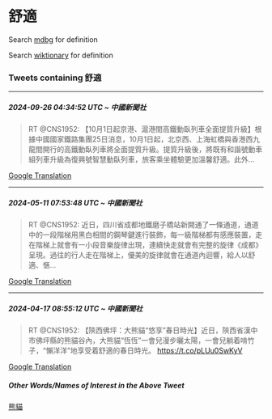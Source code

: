# 舒適

Search [mdbg](https://www.mdbg.net/chinese/dictionary?page=worddict&wdrst=0&wdqb=舒適) for definition

Search [wiktionary](https://en.wiktionary.org/wiki/舒適) for definition

### Tweets containing 舒適

___
##### 2024-09-26 04:34:52 UTC ~ 中國新聞社
> RT @CNS1952: 【10月1日起京港、滬港間高鐵動臥列車全面提質升級】根據中國國家鐵路集團25日消息，10月1日起，北京西、上海虹橋與香港西九龍間開行的高鐵動臥列車將全面提質升級。提質升級後，將既有和諧號動車組列車升級為復興號智慧動臥列車，旅客乘坐體驗更加溫馨舒適。此外…

[Google Translation](https://translate.google.com/?hi=en&tab=TT&sl=zh-CN&tl=en&op=translate&text=RT+%40CNS1952%3A+%E3%80%9010%E6%9C%881%E6%97%A5%E8%B5%B7%E4%BA%AC%E6%B8%AF%E3%80%81%E6%BB%AC%E6%B8%AF%E9%96%93%E9%AB%98%E9%90%B5%E5%8B%95%E8%87%A5%E5%88%97%E8%BB%8A%E5%85%A8%E9%9D%A2%E6%8F%90%E8%B3%AA%E5%8D%87%E7%B4%9A%E3%80%91%E6%A0%B9%E6%93%9A%E4%B8%AD%E5%9C%8B%E5%9C%8B%E5%AE%B6%E9%90%B5%E8%B7%AF%E9%9B%86%E5%9C%9825%E6%97%A5%E6%B6%88%E6%81%AF%EF%BC%8C10%E6%9C%881%E6%97%A5%E8%B5%B7%EF%BC%8C%E5%8C%97%E4%BA%AC%E8%A5%BF%E3%80%81%E4%B8%8A%E6%B5%B7%E8%99%B9%E6%A9%8B%E8%88%87%E9%A6%99%E6%B8%AF%E8%A5%BF%E4%B9%9D%E9%BE%8D%E9%96%93%E9%96%8B%E8%A1%8C%E7%9A%84%E9%AB%98%E9%90%B5%E5%8B%95%E8%87%A5%E5%88%97%E8%BB%8A%E5%B0%87%E5%85%A8%E9%9D%A2%E6%8F%90%E8%B3%AA%E5%8D%87%E7%B4%9A%E3%80%82%E6%8F%90%E8%B3%AA%E5%8D%87%E7%B4%9A%E5%BE%8C%EF%BC%8C%E5%B0%87%E6%97%A2%E6%9C%89%E5%92%8C%E8%AB%A7%E8%99%9F%E5%8B%95%E8%BB%8A%E7%B5%84%E5%88%97%E8%BB%8A%E5%8D%87%E7%B4%9A%E7%82%BA%E5%BE%A9%E8%88%88%E8%99%9F%E6%99%BA%E6%85%A7%E5%8B%95%E8%87%A5%E5%88%97%E8%BB%8A%EF%BC%8C%E6%97%85%E5%AE%A2%E4%B9%98%E5%9D%90%E9%AB%94%E9%A9%97%E6%9B%B4%E5%8A%A0%E6%BA%AB%E9%A6%A8%E8%88%92%E9%81%A9%E3%80%82%E6%AD%A4%E5%A4%96%E2%80%A6)
___
##### 2024-05-11 07:53:48 UTC ~ 中國新聞社
> RT @CNS1952: 近日，四川省成都地鐵磨子橋站新開通了一條通道，通道中的一段階梯用黑白相間的鋼琴鍵進行裝飾，每一級階梯都有感應裝置，走在階梯上就會有一小段音樂旋律出現，連續快走就會有完整的旋律《成都》呈現。過往的行人走在階梯上，優美的旋律就會在通道內迴響，給人以舒適、愜…

[Google Translation](https://translate.google.com/?hi=en&tab=TT&sl=zh-CN&tl=en&op=translate&text=RT+%40CNS1952%3A+%E8%BF%91%E6%97%A5%EF%BC%8C%E5%9B%9B%E5%B7%9D%E7%9C%81%E6%88%90%E9%83%BD%E5%9C%B0%E9%90%B5%E7%A3%A8%E5%AD%90%E6%A9%8B%E7%AB%99%E6%96%B0%E9%96%8B%E9%80%9A%E4%BA%86%E4%B8%80%E6%A2%9D%E9%80%9A%E9%81%93%EF%BC%8C%E9%80%9A%E9%81%93%E4%B8%AD%E7%9A%84%E4%B8%80%E6%AE%B5%E9%9A%8E%E6%A2%AF%E7%94%A8%E9%BB%91%E7%99%BD%E7%9B%B8%E9%96%93%E7%9A%84%E9%8B%BC%E7%90%B4%E9%8D%B5%E9%80%B2%E8%A1%8C%E8%A3%9D%E9%A3%BE%EF%BC%8C%E6%AF%8F%E4%B8%80%E7%B4%9A%E9%9A%8E%E6%A2%AF%E9%83%BD%E6%9C%89%E6%84%9F%E6%87%89%E8%A3%9D%E7%BD%AE%EF%BC%8C%E8%B5%B0%E5%9C%A8%E9%9A%8E%E6%A2%AF%E4%B8%8A%E5%B0%B1%E6%9C%83%E6%9C%89%E4%B8%80%E5%B0%8F%E6%AE%B5%E9%9F%B3%E6%A8%82%E6%97%8B%E5%BE%8B%E5%87%BA%E7%8F%BE%EF%BC%8C%E9%80%A3%E7%BA%8C%E5%BF%AB%E8%B5%B0%E5%B0%B1%E6%9C%83%E6%9C%89%E5%AE%8C%E6%95%B4%E7%9A%84%E6%97%8B%E5%BE%8B%E3%80%8A%E6%88%90%E9%83%BD%E3%80%8B%E5%91%88%E7%8F%BE%E3%80%82%E9%81%8E%E5%BE%80%E7%9A%84%E8%A1%8C%E4%BA%BA%E8%B5%B0%E5%9C%A8%E9%9A%8E%E6%A2%AF%E4%B8%8A%EF%BC%8C%E5%84%AA%E7%BE%8E%E7%9A%84%E6%97%8B%E5%BE%8B%E5%B0%B1%E6%9C%83%E5%9C%A8%E9%80%9A%E9%81%93%E5%85%A7%E8%BF%B4%E9%9F%BF%EF%BC%8C%E7%B5%A6%E4%BA%BA%E4%BB%A5%E8%88%92%E9%81%A9%E3%80%81%E6%84%9C%E2%80%A6)
___
##### 2024-04-17 08:55:12 UTC ~ 中國新聞社
> RT @CNS1952: 【陝西佛坪：大熊貓“悠享”春日時光】近日，陝西省漢中市佛坪縣的熊貓谷內，大熊貓“恆恆”一會兒漫步曬太陽，一會兒躺着啃竹子，“懶洋洋”地享受着舒適的春日時光。 https://t.co/pLUu0SwKyV

[Google Translation](https://translate.google.com/?hi=en&tab=TT&sl=zh-CN&tl=en&op=translate&text=RT+%40CNS1952%3A+%E3%80%90%E9%99%9D%E8%A5%BF%E4%BD%9B%E5%9D%AA%EF%BC%9A%E5%A4%A7%E7%86%8A%E8%B2%93%E2%80%9C%E6%82%A0%E4%BA%AB%E2%80%9D%E6%98%A5%E6%97%A5%E6%99%82%E5%85%89%E3%80%91%E8%BF%91%E6%97%A5%EF%BC%8C%E9%99%9D%E8%A5%BF%E7%9C%81%E6%BC%A2%E4%B8%AD%E5%B8%82%E4%BD%9B%E5%9D%AA%E7%B8%A3%E7%9A%84%E7%86%8A%E8%B2%93%E8%B0%B7%E5%85%A7%EF%BC%8C%E5%A4%A7%E7%86%8A%E8%B2%93%E2%80%9C%E6%81%86%E6%81%86%E2%80%9D%E4%B8%80%E6%9C%83%E5%85%92%E6%BC%AB%E6%AD%A5%E6%9B%AC%E5%A4%AA%E9%99%BD%EF%BC%8C%E4%B8%80%E6%9C%83%E5%85%92%E8%BA%BA%E7%9D%80%E5%95%83%E7%AB%B9%E5%AD%90%EF%BC%8C%E2%80%9C%E6%87%B6%E6%B4%8B%E6%B4%8B%E2%80%9D%E5%9C%B0%E4%BA%AB%E5%8F%97%E7%9D%80%E8%88%92%E9%81%A9%E7%9A%84%E6%98%A5%E6%97%A5%E6%99%82%E5%85%89%E3%80%82+https%3A%2F%2Ft.co%2FpLUu0SwKyV)
##### Other Words/Names of Interest in the Above Tweet
[熊貓](熊貓.md)
